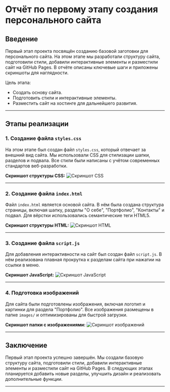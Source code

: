 # Отчёт по первому этапу создания персонального сайта

## Введение
Первый этап проекта посвящён созданию базовой заготовки для персонального сайта. На этом этапе мы разработали структуру сайта, подготовили стили, добавили интерактивные элементы и разместили сайт на GitHub Pages. В отчёте описаны ключевые шаги и приложены скриншоты для наглядности.

Цель этапа:
- Создать основу сайта.
- Подготовить стили и интерактивные элементы.
- Разместить сайт на хостинге для дальнейшего развития.

---

## Этапы реализации

### 1. Создание файла `styles.css`
На этом этапе был создан файл `styles.css`, который отвечает за внешний вид сайта. Мы использовали CSS для стилизации шапки, разделов и подвала. Все стили были написаны с учётом современных стандартов веб-разработки.

**Скриншот структуры CSS:**
![Скриншот CSS](images/screenshot1.png)

---

### 2. Создание файла `index.html`
Файл `index.html` является основой сайта. В нём была создана структура страницы, включая шапку, разделы "О себе", "Портфолио", "Контакты" и подвал. Для вёрстки использовались семантические теги HTML5.

**Скриншот структуры HTML:**
![Скриншот HTML](images/screenshot2.png)

---

### 3. Создание файла `script.js`
Для добавления интерактивности на сайт был создан файл `script.js`. В нём реализована плавная прокрутка к разделам сайта при нажатии на ссылки в меню.

**Скриншот JavaScript:**
![Скриншот JavaScript](images/screenshot3.png)

---

### 4. Подготовка изображений
Для сайта были подготовлены изображения, включая логотип и картинки для раздела "Портфолио". Все изображения размещены в папке `images/` и оптимизированы для быстрой загрузки.

**Скриншот папки с изображениями:**
![Скриншот изображений](images/screenshot4.png)

---

## Заключение
Первый этап проекта успешно завершён. Мы создали базовую структуру сайта, подготовили стили, добавили интерактивные элементы и разместили сайт на GitHub Pages. В следующих этапах планируется добавить новые разделы, улучшить дизайн и реализовать дополнительные функции.

---
